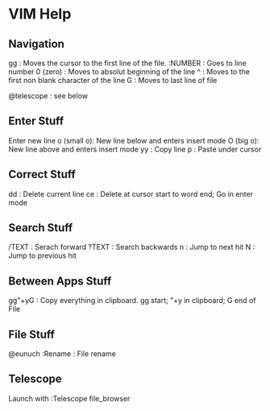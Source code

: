 # VIM Help

## Navigation

gg : Moves the cursor to the first line of the file.
:NUMBER : Goes to line number
0 (zero) : Moves to absolut beginning of the line
^ : Moves to the first non blank character of the line
G : Moves to last line of file

@telescope : see below

## Enter Stuff

Enter new line
o (small o): New line below and enters insert mode
O (big o): New line above and enters insert mode
yy : Copy line
p : Paste under cursor


## Correct Stuff

dd : Delete current line
ce : Delete at cursor start to word end; Go in enter mode

## Search Stuff

/TEXT : Serach forward
?TEXT : Search backwards
n : Jump to next hit
N : Jump to previous hit

## Between Apps Stuff

gg"+yG : Copy everything in clipboard. gg start; "+y in clipboard; G end of File

## File Stuff

@eunuch :Rename : File rename

## Telescope

Launch with :Telescope file_browser

